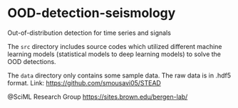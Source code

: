 # OOD-detection-seismology

Out-of-distribution detection for time series and signals

The `src` directory includes source codes which utilized different machine learning models (statistical models to deep learning models) to solve the OOD detections.

The `data` directory only contains some sample data. The raw data is in .hdf5 format. Link: https://github.com/smousavi05/STEAD 

@SciML Research Group https://sites.brown.edu/bergen-lab/
